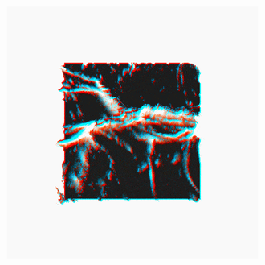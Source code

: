 <br>
<br>
<p align="center">
  <img src="https://github.com/kenanbendz/kenanbendz/raw/master/dope.gif" alt="dope" />
</p>
<br>
